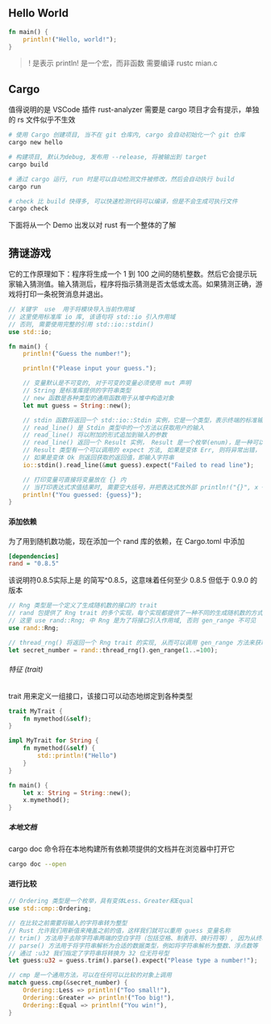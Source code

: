 
## Hello World

```rs
fn main() {
    println!("Hello, world!");
}
```

> ! 是表示 println! 是一个宏，而非函数
> 需要编译 rustc mian.c 

## Cargo 

值得说明的是 VSCode 插件 rust-analyzer 需要是 cargo 项目才会有提示，单独的 rs 文件似乎不生效

```sh
# 使用 Cargo 创建项目, 当不在 git 仓库内, cargo 会自动初始化一个 git 仓库
cargo new hello

# 构建项目, 默认为debug, 发布用 --release, 将被输出到 target
cargo build

# 通过 cargo 运行, run 时是可以自动检测文件被修改，然后会自动执行 build
cargo run

# check 比 build 快得多, 可以快速检测代码可以编译，但是不会生成可执行文件
cargo check

```

下面将从一个 Demo 出发以对 rust 有一个整体的了解

## 猜谜游戏
它的工作原理如下：程序将生成一个 1 到 100 之间的随机整数。然后它会提示玩家输入猜测值。输入猜测后，程序将指示猜测是否太低或太高。如果猜测正确，游戏将打印一条祝贺消息并退出。

```rs
// 关键字  use  用于将模块导入当前作用域
// 这里使用标准库 io 库, 该语句将 std::io 引入作用域
// 否则, 需要使用完整的引用 std::io::stdin()
use std::io;

fn main() {
    println!("Guess the number!");

    println!("Please input your guess.");

    // 变量默认是不可变的, 对于可变的变量必须使用 mut 声明
    // String 是标准库提供的字符串类型
    // new 函数是各种类型的通用函数用于从堆中构造对象
    let mut guess = String::new();

    // stdin 函数将返回一个 std::io::Stdin 实例，它是一个类型，表示终端的标准输入的句柄
    // read_line() 是 Stdin 类型中的一个方法以获取用户的输入
    // read_line() 将以附加的形式追加到输入的参数
    // read_line() 返回一个 Result 实例， Result 是一个枚举(enum)，是一种可以处于多种可能状态之一的类型
    // Result 类型有一个可以调用的 expect 方法, 如果是变体 Err, 则将异常出错，
    // 如果是变体 Ok 则返回获取的返回值，即输入字符串
    io::stdin().read_line(&mut guess).expect("Failed to read line");

    // 打印变量可直接将变量放在 {} 内
    // 当打印表达式求值结果时, 需要空大括号，并把表达式放外部 println!("{}", x + 1)
    println!("You guessed: {guess}");
}
```

#### 添加依赖

为了用到随机数功能，现在添加一个 rand 库的依赖，在 Cargo.toml 中添加

```ini
[dependencies]
rand = "0.8.5"
```

该说明符0.8.5实际上是 的简写^0.8.5，这意味着任何至少 0.8.5 但低于 0.9.0 的版本

```rs
// Rng 类型是一个定义了生成随机数的接口的 trait
// rand 包提供了 Rng trait 的多个实现，每个实现都提供了一种不同的生成随机数的方式
// 这里 use rand::Rng; 中 Rng 是为了将接口引入作用域, 否则 gen_range 不可见
use rand::Rng;

// thread_rng() 将返回一个 Rng trait 的实现, 从而可以调用 gen_range 方法来获取随机数
let secret_number = rand::thread_rng().gen_range(1..=100);
```

###### 特征 (trait)

trait 用来定义一组接口，该接口可以动态地绑定到各种类型

```rs
trait MyTrait {
    fn mymethod(&self);
}

impl MyTrait for String {
    fn mymethod(&self) {
        std::println!("Hello")
    }
}

fn main() {
    let x: String = String::new();
    x.mymethod();
}
```

##### 本地文档

cargo doc 命令将在本地构建所有依赖项提供的文档并在浏览器中打开它

```sh
cargo doc --open
```

#### 进行比较

```rs
// Ordering 类型是一个枚举，具有变体Less、Greater和Equal
use std::cmp::Ordering;

// 在比较之前需要将输入的字符串转为整型
// Rust 允许我们用新值来掩盖之前的值，这样我们就可以重用 guess 变量名称
// trim() 方法用于去除字符串两端的空白字符（包括空格、制表符、换行符等）, 因为从终端输入会包含换行符
// parse() 方法用于将字符串解析为合适的数据类型，例如将字符串解析为整数、浮点数等
// 通过 :u32 我们指定了字符串将转换为 32 位无符号型
let guess:u32 = guess.trim().parse().expect("Please type a number!");

// cmp 是一个通用方法，可以在任何可以比较的对象上调用
match guess.cmp(&secret_number) {
    Ordering::Less => println!("Too small!"),
    Ordering::Greater => println!("Too big!"),
    Ordering::Equal => println!("You win!"),
}
```
